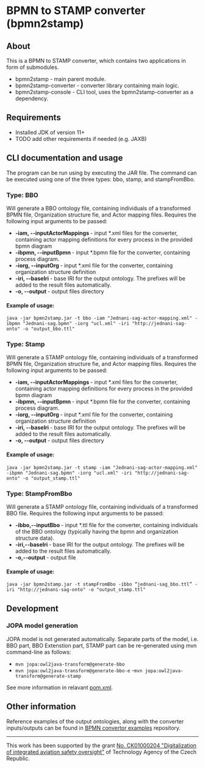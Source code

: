 # BPMN to STAMP converter (bpmn2stamp)

## About
This is a BPMN to STAMP converter, which contains two applications in form of submodules.
- bpmn2stamp - main parent module.
- bpmn2stamp-converter - converter library containing main logic.
- bpmn2stamp-console - CLI tool, uses the bpmn2stamp-converter as a dependency.

## Requirements
- Installed JDK of version 11+
- TODO add other requirements if needed (e.g. JAXB)

## CLI documentation and usage
The program can be run using by executing the JAR file. The command can be executed using one of the three types: bbo, stamp, and stampFromBbo.

### Type: BBO
Will generate a BBO ontology file, containing individuals of a transformed BPMN file, Organization structure fie, and Actor mapping files. Requires the following input arguments to be passed:
- **-iam, --inputActorMappings <arg>** - input *.xml files for the converter, containing actor mapping definitions for every process in the provided bpmn diagram
- **-ibpmn, --inputBpmn <arg>** - input *.bpmn file for the converter, containing process diagram.
- **-iorg, --inputOrg <arg>** - input *.xml file for the converter, containing organization structure definition
- **-iri, --baseIri <arg>** - base IRI for the output ontology. The prefixes will be added to the result files automatically.
- **-o, --output <arg>** - output files directory

#### Example of usage:
    java -jar bpmn2stamp.jar -t bbo -iam "Jednani-sag-actor-mapping.xml" -ibpmn "Jednani-sag.bpmn" -iorg "ucl.xml" -iri "http://jednani-sag-onto" -o "output_bbo.ttl"

### Type: Stamp
Will generate a STAMP ontology file, containing individuals of a transformed BPMN file, Organization structure fie, and Actor mapping files. Requires the following input arguments to be passed:
- **-iam, --inputActorMappings <arg>** - input *.xml files for the converter, containing actor mapping definitions for every process in the provided bpmn diagram
- **-ibpmn, --inputBpmn <arg>** - input *.bpmn file for the converter, containing process diagram.
- **-iorg, --inputOrg <arg>** - input *.xml file for the converter, containing organization structure definition
- **-iri, --baseIri <arg>** - base IRI for the output ontology. The prefixes will be added to the result files automatically.
- **-o, --output <arg>** - output files directory

#### Example of usage:
    java -jar bpmn2stamp.jar -t stamp -iam "Jednani-sag-actor-mapping.xml" -ibpmn "Jednani-sag.bpmn" -iorg "ucl.xml" -iri "http://jednani-sag-onto" -o "output_stamp.ttl"

### Type: StampFromBbo
Will generate a STAMP ontology file, containing individuals of a transformed BBO file. Requires the following input arguments to be passed:

- **-ibbo,--inputBbo <arg>** - input *.ttl file for the converter, containing individuals of the BBO ontology (typically having the bpmn and organization structure data).
- **-iri,--baseIri <arg>** - base IRI for the output ontology. The prefixes will be added to the result files automatically.
- **-o,--output <arg>** - output file

#### Example of usage:
    java -jar bpmn2stamp.jar -t stampFromBbo -ibbo “jednani-sag_bbo.ttl” -iri "http://jednani-sag-onto" -o "output_stamp.ttl"

## Development

### JOPA model generation

JOPA model is not generated automatically. Separate parts of the model, i.e. BBO part, BBO Extenstion part, STAMP part can be re-generated using mvn command-line as follows:
- `mvn jopa:owl2java-transform@generate-bbo`
- `mvn jopa:owl2java-transform@generate-bbo-e`
-`mvn jopa:owl2java-transform@generate-stamp`

See more information in relavant [pom.xml](./bpmn2stamp-converter/pom.xml).

## Other information
Reference examples of the output ontologies, along with the converter inputs/outputs can be found in [BPMN convertor examples](https://github.com/kbss-cvut/bpmn-convertor-examples) repository. 

-----
This work has been supported by the grant [No. CK01000204 "Digitalization of integrated aviation safety oversight"](https://starfos.tacr.cz/en/project/CK01000073) of Technology Agency of the Czech Republic.
